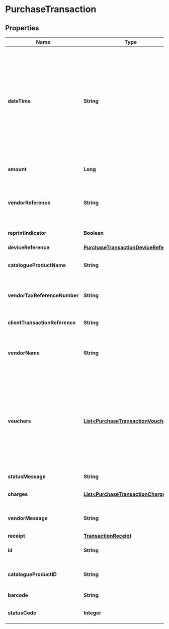
# PurchaseTransaction

## Properties
Name | Type | Description | Notes
------------ | ------------- | ------------- | -------------
**dateTime** | **String** | Date-Time notation as defined by RFC 3339, section 5.6, for example, 2017-07-21T17:32:28Z / 2017-07-21T19:32:28+02:00  Values in requests are accepted in any timezone and will be converted to UTC before being processed / stored by MobileMart.  All date-time values in responses are UTC timezone.  |  [optional]
**amount** | **Long** | The retail amount of the transaction in CENTS (eg R45.12 &#x3D; 4512)  |  [optional]
**vendorReference** | **String** | Upstream vendor&#39;s reference if applicable. This would typically be a Vendor receipt number |  [optional]
**reprintIndicator** | **Boolean** | Set to true if this is a response to reprint request |  [optional]
**deviceReference** | [**PurchaseTransactionDeviceReference**](PurchaseTransactionDeviceReference.md) |  |  [optional]
**catalogueProductName** | **String** | Name of the purchased product as obtained from the Catalogue |  [optional]
**vendorTaxReferenceNumber** | **String** | The Vendor tax number (e.g. VAT number) to be included on the receipt / voucher |  [optional]
**clientTransactionReference** | **String** | Purchase reference as supplied by client system |  [optional]
**vendorName** | **String** | Vendor name, e.g. for airtime is the provider, for electricity the municipality name, etc. |  [optional]
**vouchers** | [**List&lt;PurchaseTransactionVouchers&gt;**](PurchaseTransactionVouchers.md) | Voucher components resulting from this transaction.   Where the Vendor separates the purchase results into distinct components, each component is returned as a distinct voucher. Otherwise bundled products  will be returned as a single voucher.     |  [optional]
**statusMessage** | **String** | Descriptive message of status code |  [optional]
**charges** | [**List&lt;PurchaseTransactionCharges&gt;**](PurchaseTransactionCharges.md) | Optional charges applied against the transaction |  [optional]
**vendorMessage** | **String** | Message from the vendor to be included on the receipt / voucher |  [optional]
**receipt** | [**TransactionReceipt**](TransactionReceipt.md) |  |  [optional]
**id** | **String** | ID of the initial request - Will be a UUID |  [optional]
**catalogueProductID** | **String** | The ID of the purchased product as obtained from the Catalogue |  [optional]
**barcode** | **String** | Barcode of this item if applicable |  [optional]
**statusCode** | **Integer** | Status code of response : 0 &#x3D;&#x3D; success |  [optional]



